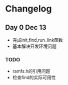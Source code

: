 # Changelog
## Day 0  Dec 13
* 完成init,find,run_link函数
* 基本解决开发环境问题
### TODO
* ramfs.h的引用问题
* 检查find的实际可用性
